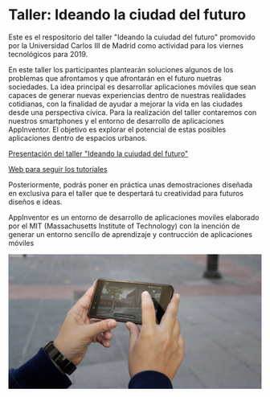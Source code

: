 # Taller: Ideando la ciudad del futuro 

Este es el respositorio del taller "Ideando la cuiudad del futuro" promovido por la Universidad Carlos III de Madrid como actividad para los viernes tecnológicos para 2019.

En este taller los participantes plantearán soluciones algunos de los problemas que afrontamos y que afrontarán en el futuro nuetras sociedades. La idea principal es desarrollar aplicaciones móviles que sean capaces de generar nuevas experiencias dentro de nuestras realidades cotidianas, con la finalidad de ayudar a mejorar la vida en las ciudades desde una perspectiva cívica. Para la realización del taller contaremos con nuestros smartphones y el entorno de desarrollo de aplicaciones AppInventor. El objetivo es explorar el potencial de estas posibles aplicaciones dentro de espacios urbanos.   

[Presentación del taller "Ideando la cuiudad del futuro" ]() 

[Web para seguir los tutoriales](https://monicadefran.github.io/Ideando_la_ciudad_digital/)

Posteriormente, podrás poner en práctica unas demostraciones diseñada en exclusiva para el taller que te despertará tu creatividad para futuros diseños e ideas.

AppInventor es un entorno de desarrollo de aplicaciones moviles elaborado por el MIT (Massachusetts Institute of Technology) con la inención de generar un entorno sencillo de aprendizaje y contrucción de aplicaciones móviles

![AppInventor](https://github.com/monicadefran/Ideando_la_ciudad_digital/blob/master/recursos%20tutoriales/Imagen_portada.png)


